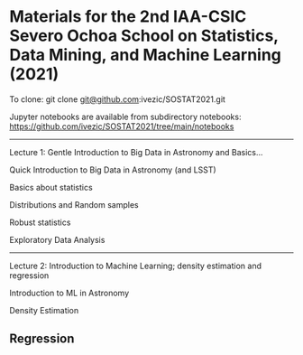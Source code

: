 #  Materials for the 2nd IAA-CSIC Severo Ochoa School on Statistics, Data Mining, and Machine Learning (2021)

To clone: git clone git@github.com:ivezic/SOSTAT2021.git

Jupyter notebooks are available from subdirectory notebooks: 
https://github.com/ivezic/SOSTAT2021/tree/main/notebooks   

---------------------------------------------------------------------- 
 
Lecture 1: Gentle Introduction to Big Data in Astronomy and Basics... 

Quick Introduction to Big Data in Astronomy (and LSST)

Basics about statistics 

Distributions and Random samples 

Robust statistics 

Exploratory Data Analysis 

-----------------------------------------------------------------------------
 
Lecture 2: Introduction to Machine Learning; density estimation and regression

Introduction to ML in Astronomy

Density Estimation

Regression
-----------------------------------------------------------------------------
 